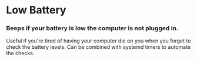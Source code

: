 # Low Battery

### Beeps if your battery is low the computer is not plugged in.

Useful if you're tired of having your computer die on you when you forget to check the battery levels. Can be combined with systemd timers to automate the checks.
